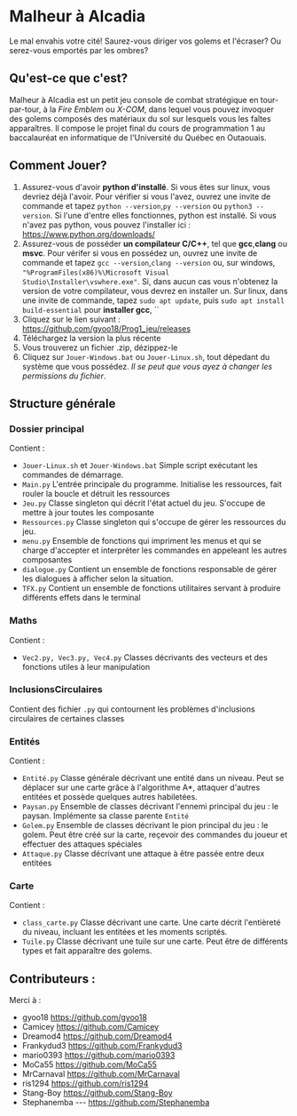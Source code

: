 # Malheur à Alcadia
Le mal envahis votre cité! Saurez-vous diriger vos golems et l'écraser? Ou serez-vous emportés par les ombres?

## Qu'est-ce que c'est?
Malheur à Alcadia est un petit jeu console de combat stratégique en tour-par-tour, à la *Fire Emblem* ou *X-COM*, dans lequel vous pouvez invoquer des golems composés des matériaux du sol sur lesquels vous les faîtes apparaîtres. Il compose le projet final du cours de programmation 1 au baccalauréat en informatique de l'Université du Québec en Outaouais.

## Comment Jouer?
1. Assurez-vous d'avoir **python d'installé**. Si vous êtes sur linux, vous devriez déjà l'avoir. Pour vérifier si vous l'avez, ouvrez une invite de commande et tapez `python --version`,`py --version` ou `python3 --version`. Si l'une d'entre elles fonctionnes, python est installé. Si vous n'avez pas python, vous pouvez l'installer ici : https://www.python.org/downloads/
2. Assurez-vous de posséder **un compilateur C/C++**, tel que **gcc**,**clang** ou **msvc**. Pour vérifer si vous en possédez un, ouvrez une invite de commande et tapez `gcc --version`,`clang --version` ou, sur windows, `"%ProgramFiles(x86)%\Microsoft Visual Studio\Installer\vswhere.exe"`. Si, dans aucun cas vous n'obtenez la version de votre compilateur, vous devrez en installer un. Sur linux, dans une invite de commande, tapez `sudo apt update`, puis `sudo apt install build-essential` pour **installer gcc**, ``
3. Cliquez sur le lien suivant : https://github.com/gyoo18/Prog1_jeu/releases
4. Téléchargez la version la plus récente
5. Vous trouverez un fichier .zip, dézippez-le
6. Cliquez sur `Jouer-Windows.bat` ou `Jouer-Linux.sh`, tout dépedant du système que vous possédez. *Il se peut que vous ayez à changer les permissions du fichier*.

## Structure générale
### Dossier principal
Contient : 
 - `Jouer-Linux.sh` et `Jouer-Windows.bat` Simple script exécutant les commandes de démarrage.
 - `Main.py` L'entrée principale du programme. Initialise les ressources, fait rouler la boucle et détruit les ressources
 - `Jeu.py` Classe singleton qui décrit l'état actuel du jeu. S'occupe de mettre à jour toutes les composante
 - `Ressources.py` Classe singleton qui s'occupe de gérer les ressources du jeu.
 - `menu.py` Ensemble de fonctions qui impriment les menus et qui se charge d'accepter et interpréter les commandes en appeleant les autres composantes
 - `dialogue.py` Contient un ensemble de fonctions responsable de gérer les dialogues à afficher selon la situation.
 - `TFX.py` Contient un ensemble de fonctions utilitaires servant à produire différents effets dans le terminal
### Maths
Contient :
 - `Vec2.py, Vec3.py, Vec4.py` Classes décrivants des vecteurs et des fonctions utiles à leur manipulation
### InclusionsCirculaires
Contient des fichier `.py` qui contournent les problèmes d'inclusions circulaires de certaines classes
### Entités
Contient :
 - `Entité.py` Classe générale décrivant une entité dans un niveau. Peut se déplacer sur une carte grâce à l'algorithme A*, attaquer d'autres entitées et possède quelques autres habiletées.
 - `Paysan.py` Ensemble de classes décrivant l'ennemi principal du jeu : le paysan. Implémente sa classe parente `Entité`
 - `Golem.py` Ensemble de classes décrivant le pion principal du jeu : le golem. Peut être créé sur la carte, reçevoir des commandes du joueur et effectuer des attaques spéciales
 - `Attaque.py` Classe décrivant une attaque à être passée entre deux entitées
### Carte
Contient : 
 - `class_carte.py` Classe décrivant une carte. Une carte décrit l'entièreté du niveau, incluant les entitées et les moments scriptés.
 - `Tuile.py` Classe décrivant une tuile sur une carte. Peut être de différents types et fait apparaître des golems.

## Contributeurs :
Merci à :
 - gyoo18 https://github.com/gyoo18
 - Camicey https://github.com/Camicey
 - Dreamod4 https://github.com/Dreamod4
 - Frankydud3 https://github.com/Frankydud3
 - mario0393 https://github.com/mario0393
 - MoCa55 https://github.com/MoCa55
 - MrCarnaval https://github.com/MrCarnaval
 - ris1294 https://github.com/ris1294
 - Stang-Boy https://github.com/Stang-Boy
 - Stephanemba --- https://github.com/Stephanemba
